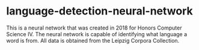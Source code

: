 # language-detection-neural-network
This is a neural network that was created in 2018 for Honors Computer Science IV.
The neural network is capable of identifying what language a word is from.
All data is obtained from the Leipzig Corpora Collection.
